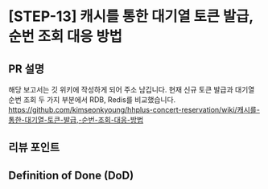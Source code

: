 <!--
  제목은 [(과제 STEP)] (작업한 내용) 로 작성해 주세요
  예시: [STEP-9] 이커머스 시스템 설계 
-->
# [STEP-13] 캐시를 통한 대기열 토큰 발급, 순번 조회 대응 방법

## PR 설명
<!-- 해당 PR이 왜 발생했고, 어떤부분에 대한 작업인지 작성해주세요. -->
해당 보고서는 깃 위키에 작성하게 되어 주소 남깁니다. 현재 신규 토큰 발급과 대기열 순번 조회 두 가지 부분에서 RDB, Redis를 비교했습니다.
https://github.com/kimseonkyoung/hhplus-concert-reservation/wiki/캐시를-통한-대기열-토큰-발급,-순번-조회-대응-방법

## 리뷰 포인트
<!-- 
    리뷰어가 함께 고민해주었으면 하는 내용을 간략하게 기재해주세요.
    커밋 링크가 포함되면, 더욱이 효과적일 거예요! 
-->
 

## Definition of Done (DoD)
<!--
    DOD 란 해당 작업을 완료했다고 간주하기 위해 충족해야 하는 기준을 의미합니다.
    어떤 기능을 위해 어떤 요구사항을 만족하였으며, 어떤 테스트를 수행했는지 등을 명확하게 체크리스트로 기재해 주세요.
    리뷰어 입장에서, 모든 맥락을 파악하기 이전에 작업의 성숙도/완성도를 파악하는 데에 도움이 됩니다.
    만약 계획되거나 연관 작업이나 파생 작업이 존재하는데, 이후로 미뤄지는 경우 TODO -, 사유와 함께 적어주세요.

    ex:
    - [x] 상품 도메인 모델 구조 설계 완료 ( [정책 참고자료](관련 문서 링크) )
    - [x] 상품 재고 차감 로직 유닛/통합 테스트 완료
    - [ ] TODO - 상품 주문 로직 개발 ( 정책 미수립으로 인해 후속 작업에서 진행 )
-->
